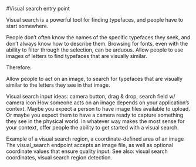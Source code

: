 #Visual search entry point

Visual search is a powerful tool for finding typefaces, and people have to start somewhere.

People don’t often know the names of the specific typefaces they seek, and don’t always know how to describe them. Browsing for fonts, even with the ability to filter through the selection, can be arduous. Allow people to use images of letters to find typefaces that are visually similar.

Therefore:

Allow people to act on an image, to search for typefaces that are visually similar to the letters they see in that image.

Visual search input ideas: camera button, drag & drop, search field w/ camera icon
How someone acts on an image depends on your application’s context. Maybe you expect a person to have image files available to upload. Or maybe you expect them to have a camera ready to capture something they see in the physical world. In whatever way makes the most sense for your context, offer people the ability to get started with a visual search.

Example of a visual search region, a coordinate-defined area of an image
The visual_search endpoint accepts an image file, as well as optional coordinate values that ensure quality input. See also: visual search coordinates, visual search region detection.
